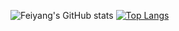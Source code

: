 ![Feiyang's GitHub stats](https://github-readme-stats.vercel.app/api?username=youshandefeiyang&show_icons=true)
[![Top Langs](https://github-readme-stats.vercel.app/api/top-langs/?username=youshandefeiyang&layout=compact&hide=css,scss,html,Dockerfile&langs_count=8)](https://github.com/anuraghazra/github-readme-stats)
